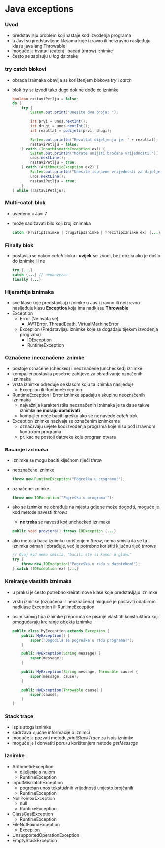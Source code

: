 # Java exceptions

### Uvod
- predstavljaju problem koji nastaje kod izvođenja programa
- u Javi su predstavljene klasama koje izravno ili neizravno nasljeđuju klasu java.lang.Throwable
- moguće je hvatati (catch) i bacati (throw) iznimke
- često se zapisuju u *log* datoteke

### try catch blokovi
- obrada iznimaka obavlja se korištenjem blokova *try* i *catch*
- blok *try* se izvodi tako dugo dok ne dođe do iznimke

    ```java
    boolean nastaviPetlju = false;
    do {
        try {
            System.out.print("Unesite dva broja: ");

            int prvi = unos.nextInt();
            int drugi = unos.nextInt();
            int rezultat = podijeli(prvi, drugi);

            System.out.println("Rezultat dijeljenja je: " + rezultat);
            nastaviPetlju = false;
        } catch (InputMismatchException ex1) {
            System.out.println("Morate unijeti bročane vrijednosti.");
            unos.nextLine();
            nastaviPetlju = true;
        } catch (ArithmeticException ex2) {
            System.out.println("Unesite ispravne vrijednosti za dijeljenje.");
            unos.nextLine();
            nastaviPetlju = true;
        }
    } while (nastaviPetlju);
    ```

### Multi-catch blok
- uvedeno u Javi 7
- može sadržavati bilo koji broj iznimaka

    ```java
    catch (PrviTipIznimke | DrugiTipIznimke | TreciTipIznimke ex) {...}
    ```

### Finally blok
- postavlja se nakon *catch* bloka i **uvijek** se izvodi, bez obzira ako je došlo do iznimke ili ne

    ```java
    try {...}
    catch {...} // neobavezan
    finally {...}
    ```

### Hijerarhija iznimaka
- sve klase koje predstavljaju iznimke u Javi izravno ili neizravno nasljeđuju klasu **Exception** koja ima nadklasu **Throwable**
- Exception 
    - Error (Ne hvata se)
        - AWTError, ThreadDeath, VirtualMachineError
    - Exception (Predstavljaju iznimke koje se događaju tijekom izvođenja programa)
        - IOException
        - RuntimeException

### Označene i neoznačene iznimke
- postoje označene (checked) i neoznačene (unchecked) iznimke
- kompajler postavlja posebne zahtjeve za obrađivanje označenih iznimaka
- vrsta iznimke određuje se klasom koju ta iznimka nasljeđuje
    - Exception ili RuntimeException
- RuntimeException i Error iznimke spadaju u skupinu neoznačenih iznimaka
    - najvažnija karakteristika neoznačenih iznimaka je ta da se takve iznimke **ne moraju obrađivati**
    - kompajler neće baciti grešku ako se ne navede *catch* blok
- Exception iznimke nazivaju se označenim iznimkama
    - označavaju uvjete kod izvođenja programa koje nisu pod izravnom kontrolom programa
    - pr. kad ne postoji datoteka koju program otvara

### Bacanje iznimaka
- iznimke se mogu baciti ključnom riječi *throw*
- neoznačene iznimke

    ```java
    throw new RuntimeException("Pogreška u programu!");
    ```
- označene iznimke

    ```java
    throw new IOException("Pogreška u programu!");
    ```
- ako se iznimka ne obrađuje na mjestu gdje se može dogoditi, moguće je kod metode navesti *throws*
    - **ne treba** se navesti kod unchecked iznimaka
    
    ```java
    public void provjera() throws IOException {...}
    ```
- ako metoda baca iznimku korištenjem *throw*, nema smisla da se ta iznimka odmah i obrađuje, već je potrebno koristiti ključnu riječ *throws*
    
    ```java
    // Ovaj kod nema smisla, "bacili ste si kamen u glavu"
    try {
        throw new IOException("Pogreška u radu s datotekom!");
    } catch (IOException ex) {...}
    ```

### Kreiranje vlastitih iznimaka
- u praksi je često potrebno kreirati nove klase koje predstavljaju iznimke
- vrstu iznimke (označena ili neoznačena) moguće je postaviti odabirom nadklase Exception ili RuntimeException
- osim samog tipa iznimke preporuča se pisanje vlastitih konstruktora koji omogućavaju kreiranje objekta iznimke

    ```java
    public class MyException extends Exception {
        public MyException() {
            super("Dogodila se pogreška u radu programa!");
        }

        public MyException(String message) {
            super(message);
        }

        public MyException(String message, Throwable cause) {
            super(message, cause);
        }

        public MyException(Throwable cause) {
            super(cause);
        }
    }
    ```

### Stack trace
- ispis stoga iznimke
- sadržava ključne informacije o iznimci
- moguće je pozvati metodu *printStackTrace* za ispis iznimke
- moguće je i dohvatiti poruku korištenjem metode *getMessage*

### Iznimke
- ArithmeticException
    - dijeljenje s nulom
    - RuntimeException
- InputMismatchException
    - pogrešan unos tekstualnih vrijednosti umjesto brojčanih
    - RuntimeException
- NullPointerException
    - null
    - RuntimeException
- ClassCastException
    - RuntimeException
- FileNotFoundException
    - Exception
- UnsupportedOperationException
- EmptyStackException